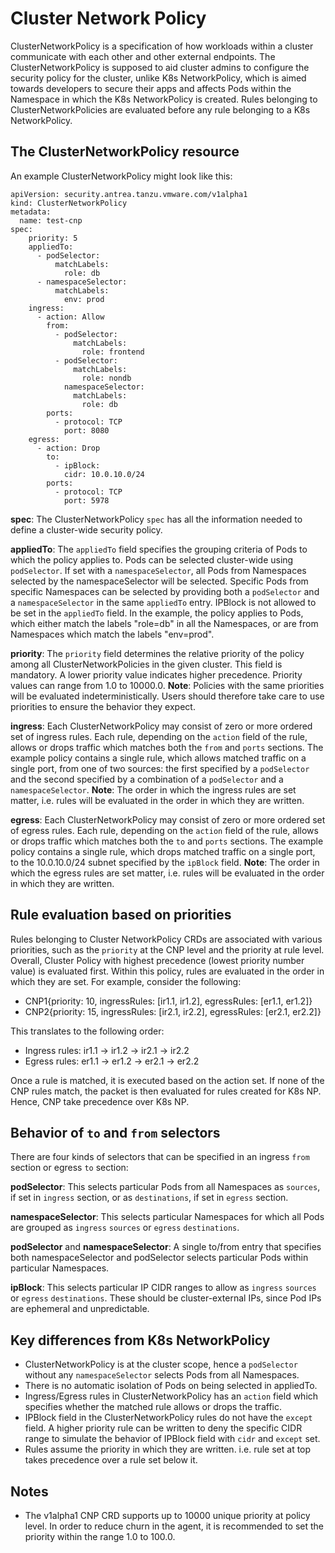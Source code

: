 # Cluster Network Policy

ClusterNetworkPolicy is a specification of how workloads within a cluster
communicate with each other and other external endpoints.
The ClusterNetworkPolicy is supposed to aid cluster admins to configure
the security policy for the cluster, unlike K8s NetworkPolicy, which is
aimed towards developers to secure their apps and affects Pods within the
Namespace in which the K8s NetworkPolicy is created.
Rules belonging to ClusterNetworkPolicies are evaluated before any rule
belonging to a K8s NetworkPolicy.

## The ClusterNetworkPolicy resource

An example ClusterNetworkPolicy might look like this:
```
apiVersion: security.antrea.tanzu.vmware.com/v1alpha1
kind: ClusterNetworkPolicy
metadata:
  name: test-cnp
spec:
    priority: 5
    appliedTo:
      - podSelector:
          matchLabels:
            role: db
      - namespaceSelector:
          matchLabels:
            env: prod
    ingress:
      - action: Allow
        from:
          - podSelector:
              matchLabels:
                role: frontend
          - podSelector:
              matchLabels:
                role: nondb
            namespaceSelector:
              matchLabels:
                role: db
        ports:
          - protocol: TCP
            port: 8080
    egress:
      - action: Drop
        to:
          - ipBlock:
            cidr: 10.0.10.0/24
        ports:
          - protocol: TCP
            port: 5978
```

**spec**: The ClusterNetworkPolicy `spec` has all the information needed to
define a cluster-wide security policy.

**appliedTo**: The `appliedTo` field specifies the grouping criteria of Pods to
which the policy applies to. Pods can be selected cluster-wide using
`podSelector`. If set with a `namespaceSelector`, all Pods from Namespaces
selected by the namespaceSelector will be selected. Specific Pods from
specific Namespaces can be selected by providing both a `podSelector` and a
`namespaceSelector` in the same `appliedTo` entry.
IPBlock is not allowed to be set in the `appliedTo` field.
In the example, the policy applies to Pods, which either match the labels
"role=db" in all the Namespaces, or are from Namespaces which match the
labels "env=prod".

**priority**: The `priority` field determines the relative priority of the policy
among all ClusterNetworkPolicies in the given cluster. This field is mandatory.
A lower priority value indicates higher precedence. Priority values can range
from 1.0 to 10000.0.
**Note**: Policies with the same priorities will be evaluated
indeterministically. Users should therefore take care to use priorities to
ensure the behavior they expect.

**ingress**: Each ClusterNetworkPolicy may consist of zero or more ordered
set of ingress rules. Each rule, depending on the `action` field of the rule,
allows or drops traffic which matches both the `from` and `ports` sections.
The example policy contains a single rule, which allows matched traffic on a
single port, from one of two sources: the first specified by a `podSelector`
and the second specified by a combination of a `podSelector` and a
`namespaceSelector`.
**Note**: The order in which the ingress rules are set matter, i.e. rules will be
evaluated in the order in which they are written.

**egress**: Each ClusterNetworkPolicy may consist of zero or more ordered set of
egress rules. Each rule, depending on the `action` field of the rule, allows
or drops traffic which matches both the `to` and `ports` sections. The example
policy contains a single rule, which drops matched traffic on a single port,
to the 10.0.10.0/24 subnet specified by the `ipBlock` field.
**Note**: The order in which the egress rules are set matter, i.e. rules will be
evaluated in the order in which they are written.

## Rule evaluation based on priorities

Rules belonging to Cluster NetworkPolicy CRDs are associated with various
priorities, such as the `priority` at the CNP level and the priority at rule
level. Overall, Cluster Policy with highest precedence (lowest priority number
value) is evaluated first. Within this policy, rules are evaluated in the order
in which they are set. For example, consider the following:

- CNP1{priority: 10, ingressRules: [ir1.1, ir1.2], egressRules: [er1.1, er1.2]}
- CNP2{priority: 15, ingressRules: [ir2.1, ir2.2], egressRules: [er2.1, er2.2]}

This translates to the following order:
- Ingress rules: ir1.1 -> ir1.2 -> ir2.1 -> ir2.2
- Egress rules: er1.1 -> er1.2 -> er2.1 -> er2.2

Once a rule is matched, it is executed based on the action set. If none of the
CNP rules match, the packet is then evaluated for rules created for K8s NP.
Hence, CNP take precedence over K8s NP.

## Behavior of `to` and `from` selectors

There are four kinds of selectors that can be specified in an ingress `from`
section or egress `to` section:

**podSelector**: This selects particular Pods from all Namespaces as `sources`,
if set in `ingress` section, or as `destinations`, if set in `egress` section.

**namespaceSelector**: This selects particular Namespaces for which all Pods are
grouped as `ingress` `sources` or `egress` `destinations`.

**podSelector** and **namespaceSelector**:  A single to/from entry that specifies
both namespaceSelector and podSelector selects particular Pods within
particular Namespaces. 

**ipBlock**: This selects particular IP CIDR ranges to allow as `ingress` `sources`
or `egress` `destinations`. These should be cluster-external IPs, since Pod IPs are
ephemeral and unpredictable.

## Key differences from K8s NetworkPolicy

- ClusterNetworkPolicy is at the cluster scope, hence a `podSelector` without any
  `namespaceSelector` selects Pods from all Namespaces.
- There is no automatic isolation of Pods on being selected in appliedTo.
- Ingress/Egress rules in ClusterNetworkPolicy has an `action` field which
  specifies whether the matched rule allows or drops the traffic.
- IPBlock field in the ClusterNetworkPolicy rules do not have the `except`
  field. A higher priority rule can be written to deny the specific CIDR range
  to simulate the behavior of IPBlock field with `cidr` and `except` set.
- Rules assume the priority in which they are written. i.e. rule set at top
  takes precedence over a rule set below it.

## Notes

- The v1alpha1 CNP CRD supports up to 10000 unique priority at policy level. In
  order to reduce churn in the agent, it is recommended to set the priority
  within the range 1.0 to 100.0.
